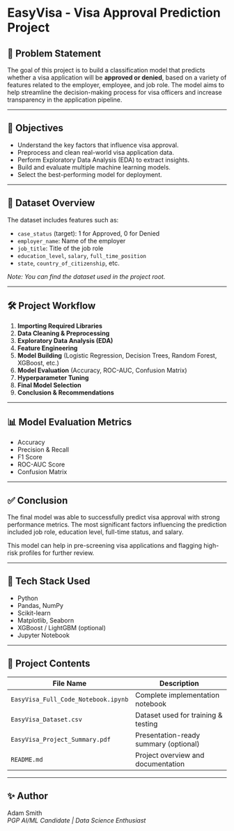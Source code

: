 # EasyVisa - Visa Approval Prediction Project

## 💼 Problem Statement
The goal of this project is to build a classification model that predicts whether a visa application will be **approved or denied**, based on a variety of features related to the employer, employee, and job role. The model aims to help streamline the decision-making process for visa officers and increase transparency in the application pipeline.

---

## 🧠 Objectives

- Understand the key factors that influence visa approval.
- Preprocess and clean real-world visa application data.
- Perform Exploratory Data Analysis (EDA) to extract insights.
- Build and evaluate multiple machine learning models.
- Select the best-performing model for deployment.

---

## 📁 Dataset Overview

The dataset includes features such as:

- `case_status` (target): 1 for Approved, 0 for Denied  
- `employer_name`: Name of the employer  
- `job_title`: Title of the job role  
- `education_level`, `salary`, `full_time_position`  
- `state`, `country_of_citizenship`, etc.

*Note: You can find the dataset used in the project root.*

---

## 🛠️ Project Workflow

1. **Importing Required Libraries**
2. **Data Cleaning & Preprocessing**
3. **Exploratory Data Analysis (EDA)**
4. **Feature Engineering**
5. **Model Building** (Logistic Regression, Decision Trees, Random Forest, XGBoost, etc.)
6. **Model Evaluation** (Accuracy, ROC-AUC, Confusion Matrix)
7. **Hyperparameter Tuning**
8. **Final Model Selection**
9. **Conclusion & Recommendations**

---

## 📊 Model Evaluation Metrics

- Accuracy
- Precision & Recall
- F1 Score
- ROC-AUC Score
- Confusion Matrix

---

## ✅ Conclusion

The final model was able to successfully predict visa approval with strong performance metrics. The most significant factors influencing the prediction included job role, education level, full-time status, and salary.

This model can help in pre-screening visa applications and flagging high-risk profiles for further review.

---

## 📌 Tech Stack Used

- Python
- Pandas, NumPy
- Scikit-learn
- Matplotlib, Seaborn
- XGBoost / LightGBM (optional)
- Jupyter Notebook

---

## 📂 Project Contents

| File Name                           | Description                              |
|------------------------------------|------------------------------------------|
| `EasyVisa_Full_Code_Notebook.ipynb` | Complete implementation notebook          |
| `EasyVisa_Dataset.csv`             | Dataset used for training & testing       |
| `EasyVisa_Project_Summary.pdf`     | Presentation-ready summary (optional)     |
| `README.md`                        | Project overview and documentation        |

---

## ✨ Author

Adam Smith  
*PGP AI/ML Candidate | Data Science Enthusiast*
